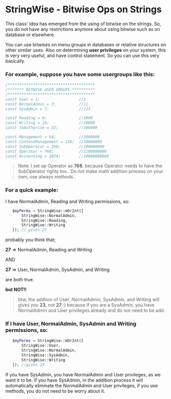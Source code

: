 # StringWise - Bitwise Ops on Strings

This class' idea has emerged from the using of bitwise on the strings. So, you do not have any restrictions anymore about using bitwise such as on database or elsewhere.

You can use bitwises on menu groups in databases or relative structures on other similar uses. Also on determining **user privileges** on your system, this is very very useful, and have control statement. So you can use this very basically.

### For example, suppose you have some usergroups like this:
```php
/**************************************
/******* BITWISE USER GROUPS **********
/**************************************
const User = 1;                 //1
const NormalAdmin = 3;          //11
const SysAdmin = 7;             //111

const Reading = 8;              //1000
const Writing = 16;             //10000
const ToAuthorize = 32;         //100000

const Management = 64;          //1000000
const ContentManagement = 128;  //10000000
const SubOperator = 256;        //100000000
const Operator = 768;           //1100000000
const Accounting = 1024;        //10000000000
```
> Note: I set up Operator as **768**, because Operator needs to have the SubOperator rights too.. Do not make math addition process on your own, use always methods..

### For a quick example:

I have NormalAdmin, Reading and Writing permissions, so:
```php
   $myPerms = StringWise::mOrInt([
       StringWise::NormalAdmin,
       StringWise::Reading,
       StringWise::Writing
   ]); // gives 27
```
probably you think that;

**27** => NormalAdmin, Reading and Writing

AND

**27** => User, NormalAdmin, SysAdmin, and Writing

are both true.

**but NOT!!**

> btw, the addtion of User, NormalAdmin, SysAdmin, and Writing will gives you **23**, not **27** :) because if you are a SysAdmin, you have NormalAdmin and User privileges already and do not need to be add.

### If I have User, NormalAdmin, SysAdmin and Writing permissions, so:
```php
   $myPerms = StringWise::mOrInt([
       StringWise::User,
       StringWise::NormalAdmin,
       StringWise::SysAdmin,
       StringWise::Writing
   ]); //gives 23
```
If you have SysAdmin, you have NormalAdmin and User privileges, as we want it to be. If you have SysAdmin, in the addition process it will automatically eliminate the NormalAdmin and User privileges, if you use methods, you do not need to be worry about it.
